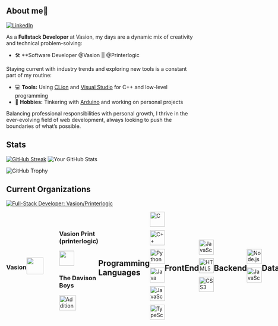 

## About me👋

[![LinkedIn](https://img.shields.io/badge/linkedin-%230077B5.svg?style=for-the-badge&logo=linkedin&logoColor=white)](https://www.linkedin.com/in/tanner-davison-256782121)

As a **Fullstack Developer** at Vasion, my days are a dynamic mix of creativity and technical problem-solving:

- 🛠️ **Software Developer @Vasion || @Printerlogic

Staying current with industry trends and exploring new tools is a constant part of my routine:

- 💻 **Tools:** Using [CLion](https://www.jetbrains.com/clion/) and [Visual Studio](https://visualstudio.microsoft.com) for C++ and low-level programming
- 🚀 **Hobbies:** Tinkering with [Arduino](https://www.arduino.cc) and working on personal projects

Balancing professional responsibilities with personal growth, I thrive in the ever-evolving field of web development, always looking to push the boundaries of what’s possible.

## Stats
 
[![GitHub Streak](https://github-readme-streak-stats.herokuapp.com?user=Tanner-Davison&theme=highcontrast&hide_border=false)](https://git.io/streak-stats) <img src="https://github-readme-stats.vercel.app/api?username=Tanner-Davison&show_icons=true&theme=highcontrast" alt="Your GitHub Stats" /> 

![GitHub Trophy](https://github-profile-trophy.vercel.app/?username=Tanner-Davison&theme=darkhub&column=5&margin-w=70&margin-h=15&no-bg=true&no-frame=true&rank=SECRET,SSS,SS,S,AAA,AA,B)

## Current Organizations

[![Full-Stack Developer: Vasion/Printerlogic](https://img.shields.io/badge/Full--Stack_Developer:-Vasion/Printerlogic-5B3D8E?style=plastic)](https://vasion.com)

<div style="display: flex; align-items: center; ">
  <h3>Vasion</h3>
  <a href="https://github.com/organization" style="display:flex; text-decoration: none !important; color: transparent; margin-right: 10px;" >
    <img src="https://avatars.githubusercontent.com/u/146381912?s=200&v=4" alt="Vasion" width="45" height="45" style=" margin-right: 33px;">
  </a>
  <div> 
    
  <h3>Vasion Print (printerlogic)</h3>
    
  <a href="https://printerlogic.com/" style="text-decoration: none; color: transparent; margin-right: 10px;">
    <img src="https://media.licdn.com/dms/image/v2/D560BAQEXVY1CvHU93w/company-logo_100_100/company-logo_100_100/0/1727213110207/printerlogic_logo?e=1736380800&v=beta&t=N-UrCrqGegwo1Smdk8jgN-HpzuBGDAI1D6ccwcMNzDE" alt="PrinterLogic" width="40" height="40"style="margin-right: 10px;">
  </a>
  <h3>The Davison Boys</h3>
<a href="https://www.youtube.com/channel/UCqbI028CizpePe9UQ-Mvt5Q" style="margin-right: 10px;">
  <img src="https://yt3.googleusercontent.com/s4pwxp5c2n-jMytCDPeNST5Cgd-LkPztvhZLuR2Z9zVQ2LPURTeG3bjAv4vq9xeAIOOXU7Zd=s160-c-k-c0x00ffffff-no-rj" alt="Additional Logo" width="45" height="40" style="margin-right:20px;">
</a>
</div>
<br>



     


## Programming Languages
<div style="display: flex; flex-wrap: wrap; gap: 10px;">
  <!-- C -->
  <img src="https://raw.githubusercontent.com/bablubambal/All_logo_and_pictures/1ac69ce5fbc389725f16f989fa53c62d6e1b4883/programming%20languages/c.svg" width="40" height="40" alt="C">
  <!-- C++ -->
  <img src="https://raw.githubusercontent.com/bablubambal/All_logo_and_pictures/1ac69ce5fbc389725f16f989fa53c62d6e1b4883/programming%20languages/c%2B%2B.svg" width="40" height="40" alt="C++">
  <!-- Python -->
  <img src="https://raw.githubusercontent.com/bablubambal/All_logo_and_pictures/1ac69ce5fbc389725f16f989fa53c62d6e1b4883/programming%20languages/python.svg" width="40" height="40" alt="Python">
  <!-- Java -->
  <img src="https://raw.githubusercontent.com/bablubambal/All_logo_and_pictures/1ac69ce5fbc389725f16f989fa53c62d6e1b4883/programming%20languages/java.svg" width="40" height="40" alt="Java">
  <!-- JavaScript -->
  <img src="https://raw.githubusercontent.com/bablubambal/All_logo_and_pictures/1ac69ce5fbc389725f16f989fa53c62d6e1b4883/programming%20languages/javascript.svg" width="40" height="40" alt="JavaScript">
  <!-- TypeScript -->
  <img src="https://raw.githubusercontent.com/bablubambal/All_logo_and_pictures/1ac69ce5fbc389725f16f989fa53c62d6e1b4883/programming%20languages/typescript.svg" width="40" height="40" alt="TypeScript">
</div>

## FrontEnd
<div style="display: flex; flex-wrap: wrap; gap: 10px;">
  <!-- JavaScript -->
  <img src="https://raw.githubusercontent.com/bablubambal/All_logo_and_pictures/1ac69ce5fbc389725f16f989fa53c62d6e1b4883/programming%20languages/javascript.svg" width="40" height="40" alt="JavaScript">
  <!-- HTML5 -->
  <img src="https://raw.githubusercontent.com/bablubambal/All_logo_and_pictures/1ac69ce5fbc389725f16f989fa53c62d6e1b4883/social%20icons/html5.svg" width="40" height="40" alt="HTML5">
  <!-- CSS3 -->
  <img src="https://raw.githubusercontent.com/bablubambal/All_logo_and_pictures/1ac69ce5fbc389725f16f989fa53c62d6e1b4883/social%20icons/css3.svg" width="40" height="40" alt="CSS3">
</div>

## Backend
<div style="display: flex; flex-wrap: wrap; gap: 10px;">
  <!-- Node.js -->
  <img src="https://raw.githubusercontent.com/bablubambal/All_logo_and_pictures/1ac69ce5fbc389725f16f989fa53c62d6e1b4883/frameworks/nodejs.svg" width="40" height="40" alt="Node.js">
  <!-- JavaScript -->
  <img src="https://raw.githubusercontent.com/bablubambal/All_logo_and_pictures/1ac69ce5fbc389725f16f989fa53c62d6e1b4883/programming%20languages/javascript.svg" width="40" height="40" alt="JavaScript">
</div>

## Database
<div style="display: flex; flex-wrap: wrap; gap: 10px;">
  <!-- MongoDB -->
  <img src="https://avatars.githubusercontent.com/u/45120?s=200&v=4" width="40" height="40" alt="MongoDB">
  <!-- SQL -->
  <img src="https://private-user-images.githubusercontent.com/123428368/361276252-516ed659-19de-4af9-840c-84f8d2ee2cbd.png?jwt=eyJhbGciOiJIUzI1NiIsInR5cCI6IkpXVCJ9.eyJpc3MiOiJnaXRodWIuY29tIiwiYXVkIjoicmF3LmdpdGh1YnVzZXJjb250ZW50LmNvbSIsImtleSI6ImtleTUiLCJleHAiOjE3MjQ2MzYzMjMsIm5iZiI6MTcyNDYzNjAyMywicGF0aCI6Ii8xMjM0MjgzNjgvMzYxMjc2MjUyLTUxNmVkNjU5LTE5ZGUtNGFmOS04NDBjLTg0ZjhkMmVlMmNiZC5wbmc_WC1BbXotQWxnb3JpdGhtPUFXUzQtSE1BQy1TSEEyNTYmWC1BbXotQ3JlZGVudGlhbD1BS0lBVkNPRFlMU0E1M1BRSzRaQSUyRjIwMjQwODI2JTJGdXMtZWFzdC0xJTJGczMlMkZhd3M0X3JlcXVlc3QmWC1BbXotRGF0ZT0yMDI0MDgyNlQwMTMzNDNaJlgtQW16LUV4cGlyZXM9MzAwJlgtQW16LVNpZ25hdHVyZT05ODFkMTFjZTBhYmUzZTY5OWZiMzUwNjdiZmQzY2Y2ODZmZGZkOGNhZmM3YWUzMjBiYjRjZGI0ODBiOGFmNzJhJlgtQW16LVNpZ25lZEhlYWRlcnM9aG9zdCZhY3Rvcl9pZD0wJmtleV9pZD0wJnJlcG9faWQ9MCJ9.kjVx8pFlYwqBGk_ClhcyrLQ0CTfK2kIxO6bdACNlwN0" width="40" height="40" alt="SQL">
  <!-- PostgreSQL -->
  <img src="https://user-images.githubusercontent.com/24623425/36042969-f87531d4-0d8a-11e8-9dee-e87ab8c6a9e3.png" width="40" height="40" alt="PostgreSQL">
  <!-- Firebase -->
  <img src="https://avatars.githubusercontent.com/u/1335026?s=200&v=4" width="40" height="40" alt="Firebase">
</div>

## Frameworks / Tools
<div style="display: flex; flex-wrap: wrap; gap: 10px;">
  <!-- React -->
  <img src="https://avatars.githubusercontent.com/u/6412038?s=200&v=4" width="40" height="40" alt="React" style="margin-right: 10px;">
  <!-- Gatsby -->
  <img src="https://avatars.githubusercontent.com/u/12551863?s=200&v=4" width="40" height="40" alt="Gatsby" style="margin-right: 10px;">
  <!-- Next.js -->
  <img src="https://camo.githubusercontent.com/9771a2d4a7366d3c6d4793e17104eba9e88f0aec82f7165bfe6871455c26cb2c/68747470733a2f2f6173736574732e76657263656c2e636f6d2f696d6167652f75706c6f61642f76313636323133303535392f6e6578746a732f49636f6e5f6461726b5f6261636b67726f756e642e706e67" width="40" height="40" alt="Next.js" style="margin-right: 10px;">
  <!-- Cmake -->
   <img src="https://upload.wikimedia.org/wikipedia/commons/thumb/9/96/CMake-logo-triangle-high-res.png/900px-CMake-logo-triangle-high-res.png?20110217185244" width="40" height="40" alt="CMAKE" style="margin-right: 10px;">
  <!-- GSAP -->
  <img src="https://avatars.githubusercontent.com/u/2386673?s=200&v=4" width="40" height="40" alt="GSAP" style="margin-right: 10px;" style="margin-right: 10px;">
  <!--Unreal Engine 5 -->
  <img src="https://encrypted-tbn0.gstatic.com/images?q=tbn:ANd9GcRUf3R8LFTgqC_8mooGEx7Fpas9kHu8OUxhLA&s" width="40" height="40" alt="UE5" style="margin-right: 10px;">
</div>

## CMS
<div style="display: flex; flex-wrap: wrap; gap: 10px;">
  <!-- WordPress -->
  <img src="https://camo.githubusercontent.com/7218b2c57d64f068ef9c44bbefd49aef42b817912a7bffdcf303152cea28a7cf/68747470733a2f2f662e636c6f75642e6769746875622e636f6d2f6173736574732f313833353939372f3739353130332f36333964303366322d656364642d313165322d383561362d6132623562316262613065382e706e67" width="40" height="40" alt="WordPress" style="margin-right: 10px;">
  <!-- DatoCMS -->
  <img src="https://avatars.githubusercontent.com/u/19649794?s=200&v=4" width="40" height="40" alt="DatoCMS" style="margin-right: 10px;"
  <!-- Contentful -->
  <img src="https://avatars.githubusercontent.com/u/472182?s=200&v=4" width="40" height="40" alt="Contentful" style="margin-right: 10px;">
</div>



## Printer Logic Status:

[![Netlify Status](https://api.netlify.com/api/v1/badges/24a2a9b7-7f73-4522-b8fd-2706d01c1642/deploy-status)](https://app.netlify.com/sites/printerlogic/deploys)











